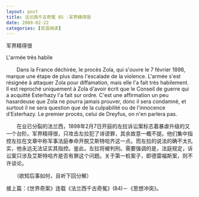 ```yaml
---
layout: post
title: 法兰西千古奇冤 85 -军界精得很
date: 2009-02-22
categories: [双语阅读]  
---
```


军界精得很

L'armée très habile

　　Dans la France déchirée, le procès Zola, qui s'ouvre le 7 février 1898, marque une étape de plus dans l'escalade de la violence. L'armée s'est résignée à attaquer Zola pour diffamation, mais elle l'a fait très habilement. Il est reproché uniquement à Zola d'avoir écrit que le Conseil de guerre qui a acquitté Esterhazy l'a fait sur ordre. C'est une affirmation un peu hasardeuse que Zola ne pourra jamais prouver, donc il sera condamné, et surtout il ne sera question que de la culpabilité ou de l'innocence d'Esterhazy. Le premier procès, celui de Dreyfus, on n'en parlera pas.



　　在业已分裂的法兰西，1898年2月7日开庭的左拉诉讼案标志着暴虐升级的又一个台阶。军界精得很，只攻击左拉犯了诽谤罪，其余故意一概不提。他们集中指控左拉在文章中称军事法庭奉命开脱艾斯特哈齐这一点。而左拉的说法的确不太扎实，他永远无法证实其指控。鉴此，左拉将被判刑。需要强调的是，法庭规定，诉讼案只涉及艾斯特哈齐是否有罪这个问题。关于第一桩案子，即德雷福斯案，则不许谈论。



　　（欲知后事如何，且听下回分解）

接上篇：《世界奇案》连载《法兰西千古奇冤》(84)－《思想冲突》。
